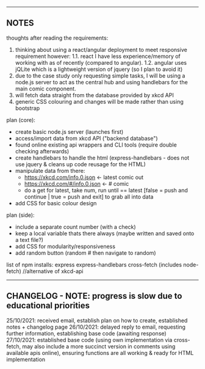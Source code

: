 ----------------------
NOTES
----------------------
thoughts after reading the requirements:
1. thinking about using a react/angular deployment to meet responsive requirement however:
   1.1. react I have less experience/memory of working with as of recently (compared to angular).
   1.2. angular uses jQLite which is a lightweight version of jquery (so I plan to avoid it)
2. due to the case study only requesting simple tasks, I will be using a node.js server to act as the central hub and using handlebars for the main comic component.
3. will fetch data straight from the database provided by xkcd API
4. generic CSS colouring and changes will be made rather than using bootstrap

plan (core):
- create basic node.js server (launches first)
- access/import data from xkcd API ("backend database")
- found online existing api wrappers and CLI tools (require double checking afterwards)
- create handlebars to handle the html (express-handlebars - does not use jquery & cleans up code reusage for the HTML)
- manipulate data from there:
  - https://xkcd.com/info.0.json <- latest comic out
  - https://xkcd.com/#/info.0.json <- # comic
  - do a get for latest, take num, run until == latest [false = push and continue | true = push and exit] to grab all into data
- add CSS for basic colour design

plan (side):
  - include a separate count number (with a check)
  - keep a local variable thats there always (maybe written and saved onto a text file?)
  - add CSS for modularity/responsiveness
  - add random button (random # then navigate to random)

list of npm installs:
express
express-handlebars
cross-fetch (includes node-fetch) //alternative of xkcd-api  

----------------------
CHANGELOG - NOTE: progress is slow due to educational priorities
----------------------
25/10/2021: received email, establish plan on how to create, established notes + changelog page
26/10/2021: delayed reply to email, requesting further information, establishing base code (awaiting response)  
27/10/2021: established base code (using own implementation via cross-fetch, may also include a more succinct version in comments using available apis online), ensuring functions are all working & ready for HTML implementation  